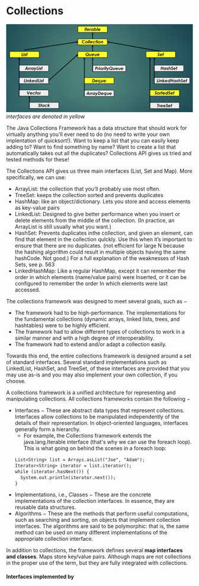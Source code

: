 # Collections

![collections](/img/collections.png)
*interfaces are denoted in yellow*

The Java Collections Framework has a data structure that should work for virtually anything you'll ever need to do (no need to write your own implentation of quicksort!). Want to keep a list that you can easily keep adding to? Want to find something by name? Want to create a list that automatically takes out all the duplicates? Collections API gives us tried and tested methods for these!

The Collections API gives us three main interfaces (List, Set and Map). More specifically, we can use:
* ArrayList: the collection that you’ll probably use most often.
* TreeSet: keeps the collection sorted and prevents duplicates
* HashMap: like an object/dictionary. Lets you store and access elements as key-value pairs
* LinkedList: Designed to give better performance when you insert or delete elements from the middle of the collection. (In practice, an ArrayList is still usually what you want.)
* HashSet: Prevents duplicates inthe collection, and given an element, can find that element in the collection qulckly. Use this when it’s important to ensure that there are no duplicates. (not efficient for large N because the hashing algorithm could result in multiple objects having the same hashCode. Not good.) For a full explanation of the weaknesses of Hash Sets, see p. 563
* LinkedHashMap: Like a regular HashMap, except it can remember the order in which elements (name/value pairs) were Inserted, or it can be configured to remember the order In which elements were last accessed.


The collections framework was designed to meet several goals, such as −
* The framework had to be high-performance. The implementations for the fundamental collections (dynamic arrays, linked lists, trees, and hashtables) were to be highly efficient.
* The framework had to allow different types of collections to work in a similar manner and with a high degree of interoperability.
* The framework had to extend and/or adapt a collection easily.

Towards this end, the entire collections framework is designed around a set of standard interfaces. Several standard implementations such as LinkedList, HashSet, and TreeSet, of these interfaces are provided that you may use as-is and you may also implement your own collection, if you choose.

A collections framework is a unified architecture for representing and manipulating collections. All collections frameworks contain the following −
* Interfaces − These are abstract data types that represent collections. Interfaces allow collections to be manipulated independently of the details of their representation. In object-oriented languages, interfaces generally form a hierarchy.
  * For example, the Collections framework extends the java.lang.Iterable interface (that's why we can use the foreach loop). This is what going on behind the scenes in a foreach loop:
  ```
  List<String> list = Arrays.asList("Joe", "Adam");
  Iterator<String> iterator = list.iterator();
  while (iterator.hasNext()) {
    System.out.println(iterator.next());
  }
  ```
* Implementations, i.e., Classes − These are the concrete implementations of the collection interfaces. In essence, they are reusable data structures.
* Algorithms − These are the methods that perform useful computations, such as searching and sorting, on objects that implement collection interfaces. The algorithms are said to be polymorphic: that is, the same method can be used on many different implementations of the appropriate collection interface.

In addition to collections, the framework defines several **map interfaces and classes**. Maps store key/value pairs. Although maps are not collections in the proper use of the term, but they are fully integrated with collections.

#### Interfaces implemented by
